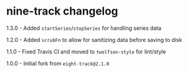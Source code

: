 # nine-track changelog
1.3.0 - Added `startSeries`/`stopSeries` for handling series data

1.2.0 - Added `scrubFn` to allow for sanitizing data before saving to disk

1.1.0 - Fixed Travis CI and moved to `twolfson-style` for lint/style

1.0.0 - Initial fork from `eight-track@2.1.0`
